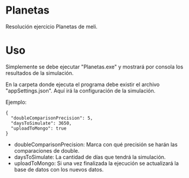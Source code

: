 # Planetas

Resolución ejercicio Planetas de meli.

# Uso

Simplemente se debe ejecutar "Planetas.exe" y mostrará por consola los 
resultados de la simulación.

En la carpeta donde ejecuta el programa debe existir el archivo 
"appSettings.json". Aquí irá la configuración de la simulación.

Ejemplo:
```
{
  "doubleComparisonPrecision": 5,
  "daysToSimulate": 3650,
  "uploadToMongo": true
}
```

* doubleComparisonPrecision: Marca con qué precisión se harán las 
comparaciones de double.
* daysToSimulate: La cantidad de días que tendrá la simulación.
* uploadToMongo: Si una vez finalizada la ejecución se actualizará la 
base de datos con los nuevos datos.
